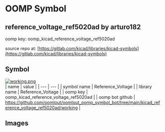 # OOMP Symbol  
## reference_voltage_ref5020ad  by arturo182  
  
oomp key: oomp_kicad_reference_voltage_ref5020ad  
  
source repo at: [https://gitlab.com/kicad/libraries/kicad-symbols](https://gitlab.com/kicad/libraries/kicad-symbols)  
## Symbol  
  
[![working.png](working_600.png)](working.png)  
| name | value | 
| --- | --- | 
| symbol name | Reference_Voltage | 
| library name | Reference_Voltage | 
| oomp key | oomp_kicad_reference_voltage_ref5020ad | 
| oomp bot github | https://github.com/oomlout/oomlout_oomp_symbol_bot/tree/main/kicad_reference_voltage_ref5020ad/working | 
## Images  

